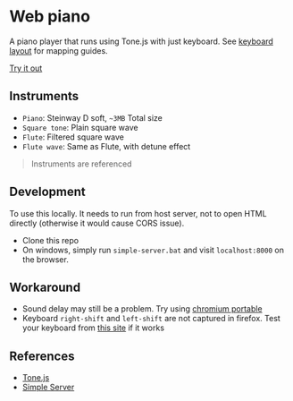 # Web piano
A piano player that runs using Tone.js with just keyboard. See [keyboard layout](keyboard-layout.png) for mapping guides.

[Try it out](https://custap80.github.io/instr)


## Instruments
- `Piano`: Steinway D soft, `~3MB` Total size
- `Square tone`: Plain square wave
- `Flute`: Filtered square wave
- `Flute wave`: Same as Flute, with detune effect

> Instruments are referenced


## Development
To use this locally. It needs to run from host server, not to open HTML directly (otherwise it would cause CORS issue).
- Clone this repo
- On windows, simply run `simple-server.bat` and visit `localhost:8000` on the browser.


## Workaround
- Sound delay may still be a problem. Try using [chromium portable](https://github.com/custap80/cef-builds/releases)
- Keyboard `right-shift` and `left-shift` are not captured in firefox. Test your keyboard from [this site](https://www.toptal.com/developers/keycode) if it works


## References
- [Tone.js](https://github.com/Tonejs/Tone.js)
- [Simple Server](https://github.com/TheWaWaR/simple-http-server)
